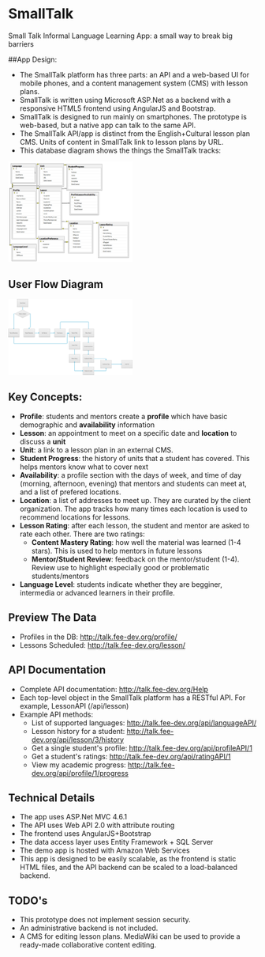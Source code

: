 # SmallTalk
Small Talk Informal Language Learning App: a small way to break big barriers

##App Design:

* The SmallTalk platform has three parts: an API and a web-based UI for mobile phones, and a content management system (CMS) with lesson plans.
* SmallTalk is written using Microsoft ASP.Net as a backend with a responsive HTML5 frontend using AngularJS and Bootstrap.
* SmallTalk is designed to run mainly on smartphones.  The prototype is web-based, but a native app can talk to the same API.
* The SmallTalk API/app is distinct from the English+Cultural lesson plan CMS.  Units of content in SmallTalk link to lesson plans by URL.
* This database diagram shows the things the SmallTalk tracks:
<img src="/Documentation/SmallTalkDatabase.png" style="width:50%" width="600" />

## User Flow Diagram

<img src="Documentation/User%20Flow%20Diagram.png?raw=true" style="width:50%" />

## Key Concepts:
* **Profile**:  students and mentors create a **profile** which have basic demographic and **availability** information
* **Lesson**: an appointment to meet on a specific date and **location** to discuss a **unit**
* **Unit**:  a link to a lesson plan in an external CMS.  
* **Student Progress**: the history of units that a student has covered.   This helps mentors know what to cover next
* **Availability**: a profile section with the days of week, and time of day (morning, afternoon, evening) that mentors and students can meet at, and a list of prefered locations.  
* **Location**: a list of addresses to meet up.  They are curated by the client organization.  The app tracks how many times each location is used to recommend locations for lessons.
* **Lesson Rating**: after each lesson, the student and mentor are asked to rate each other.  There are two ratings: 
  * **Content Mastery Rating**: how well the material was learned (1-4 stars).  This is used to help mentors in future lessons
  * **Mentor/Student Review**: feedback on the mentor/student (1-4).  Review use to highlight especially good or problematic students/mentors
* **Language Level**: students indicate whether they are begginer, intermedia or advanced learners in their profile.

## Preview The Data
* Profiles in the DB: http://talk.fee-dev.org/profile/
* Lessons Scheduled: http://talk.fee-dev.org/lesson/


## API Documentation

* Complete API documentation: http://talk.fee-dev.org/Help
* Each top-level object in the SmallTalk platform has a RESTful API.  For example, LessonAPI (/api/lesson)
* Example API methods:
  * List of supported languages: http://talk.fee-dev.org/api/languageAPI/
  * Lesson history for a student: http://talk.fee-dev.org/api/lesson/3/history
  * Get a single student's profile: http://talk.fee-dev.org/api/profileAPI/1
  * Get a student's ratings: http://talk.fee-dev.org/api/ratingAPI/1
  * View my academic progress: http://talk.fee-dev.org/api/profile/1/progress

## Technical Details
* The app uses ASP.Net MVC 4.6.1
* The API uses Web API 2.0 with attribute routing
* The frontend uses AngularJS+Bootstrap
* The data access layer uses Entity Framework + SQL Server
* The demo app is hosted with Amazon Web Services
* This app is designed to be easily scalable, as the frontend is static HTML files, and the API backend can be scaled to a load-balanced backend. 

## TODO's
* This prototype does not implement session security.
* An administrative backend is not included.
* A CMS for editing lesson plans.  MediaWiki can be used to provide a ready-made collaborative content editing.

